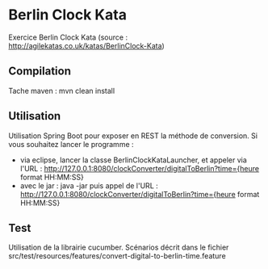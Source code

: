 # Berlin Clock Kata
Exercice Berlin Clock Kata (source : http://agilekatas.co.uk/katas/BerlinClock-Kata)

## Compilation 
Tache maven : mvn clean install

## Utilisation
Utilisation Spring Boot pour exposer en REST la méthode de conversion.
Si vous souhaitez lancer le programme : 
- via eclipse, lancer la classe BerlinClockKataLauncher, et appeler via l'URL : http://127.0.0.1:8080/clockConverter/digitalToBerlin?time={heure format HH:MM:SS}
- avec le jar : java -jar <nomdujar> puis appel de l'URL : http://127.0.0.1:8080/clockConverter/digitalToBerlin?time={heure format HH:MM:SS}

## Test
Utilisation de la librairie cucumber.
Scénarios décrit dans le fichier src/test/resources/features/convert-digital-to-berlin-time.feature
